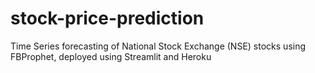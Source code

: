 # stock-price-prediction
Time Series forecasting of National Stock Exchange (NSE) stocks using FBProphet, deployed using Streamlit and Heroku

